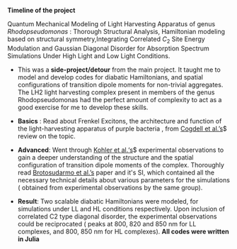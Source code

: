 **Timeline of the project**

Quantum Mechanical Modeling of Light Harvesting Apparatus of genus _Rhodopseudomonas_ : Thorough Structural Analysis, Hamiltonian modeling based on structural symmetry,Integrating Correlated $C_{2}$ Site Energy Modulation and Gaussian Diagonal Disorder for Absorption Spectrum Simulations Under High Light and Low Light Conditions.
			
- This was a **side-project/detour** from the main project. It taught me to model and develop codes for diabatic Hamiltonians, and spatial configurations of transition dipole moments for non-trivial aggregates. The LH2 light harvesting complex present in members of the genus Rhodopseudomonas had the perfect amount of complexity to act as a good exercise for me to develop these skills.
			
- **Basics** : Read about Frenkel Excitons, the architecture and function of the light-harvesting apparatus of purple bacteria , from [Cogdell et al.’s](https://www.cambridge.org/core/journals/quarterly-reviews-of-biophysics/article/abs/architecture-and-function-of-the-lightharvesting-apparatus-of-purple-bacteria-from-single-molecules-to-in-vivo-membranes/D00B5DE013531C889C4B2B9334FD7C93)$ review on the topic.
			
- **Advanced**: Went through  [Kohler et al.‘s](https://doi.org/10.1098/rsif.2017.0680)$ experimental observations to gain a deeper understanding of the structure and the spatial configuration of transition dipole moments of the complex. Thoroughly read [Brotosudarmo et al.’s](https://doi.org/10.1016/j.bpj.2009.06.034) paper and it's SI, which contained all the necessary technical details about various parameters for the simulations ( obtained from experimental observations by the same group). 
			
- **Result**: Two scalable diabatic Hamiltonians were  modeled, for simulations under  LL and  HL conditions respectively. Upon inclusion of correlated C2 type diagonal disorder, the experimental observations could be reciprocated ( peaks at 800, 820 and 850 nm for LL complexes, and 800, 850 nm for HL complexes). **All codes were written in Julia**			 
			
	
	
